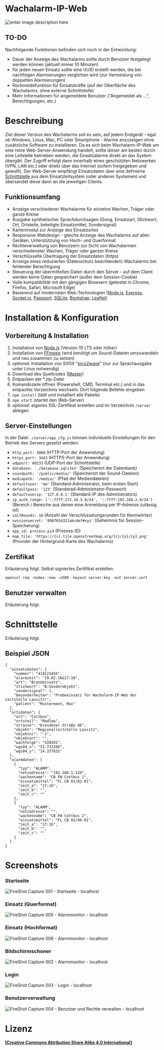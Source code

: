 # Wachalarm-IP-Web
![enter image description here](https://user-images.githubusercontent.com/19272095/54090568-cbbe6d00-4375-11e9-937e-ae2a6cd9ea7a.jpg)

## TO-DO
Nachfolgende Funktionen befinden sich noch in der Entwicklung:
- Dauer der Anzeige des Wachalarms sollte durch Benutzer festgelegt werden können (aktuell immer 10 Minuten)
- für jeden neuen Einsatz sollte eine UUID erstellt werden, die bei nachfolgen Alarmierungen verglichen wird (zur Vermeidung von doppelten Alarmierungen)
- Rückmeldefunktion für Einsatzkräfte (auf der Oberfläche des Wachalarms, ohne externe Schnittstelle)
- Mehr Informationen für angemeldete Benutzer ("Angemeldet als ...", Berechtigungen, etc.)

# Beschreibung
Ziel dieser Version des Wachalarms soll es sein, auf jedem Endgerät - egal ob Windows, Linux, Mac, PC oder Smartphone - Alarme anzuzeigen ohne zusätzliche Software zu installieren. Da es sich beim Wachalarm-IP-Web um eine reine Web-Server-Anwendung handelt, sollte dieser am besten durch eine Leitstelle betrieben werden, die Einsatzalarme direkt an das System übergibt. Der Zugriff erfolgt dann innerhalb eines geschützten Netzwerkes (VPN, LAN etc.) oder direkt über das Internet (sofern freigegeben und gewollt).
Der Web-Server empfängt Einsatzdaten über eine definierte [Schnittstelle
](#schnittstelle) aus dem Einsatzleitsystem (oder anderen Systemen) und übersendet diese dann  an die jeweiligen Clients.
## Funktionsumfang
 - Anzeige verschiedener Wachalarme für einzelne Wachen, Träger oder ganze Kreise
 - Ausgabe synthetischer Sprachdurchsagen (Gong, Einsatzart, Stichwort, Ort, Ortsteile, beteiligte Einsatzmittel, Sondersignal)
 - Kartenmodul zur Anzeige des Einsatzortes
 - Responsive Webdesign - gleiche Anzeige des Wachalarms auf allen Geräten, Unterstützung von Hoch- und Querformat
 - Rechteverwaltung von Benutzern zur Sicht von Wachalarmen verschiedenster Wachen, Träger oder ganzer Kreise
 - Verschlüsselte Übertragung der Einsatzdaten (https)
 - Anzeige eines reduzierten (Datenschutz beachtenden) Wachalarms bei fehlender Berechtigung
 - Steuerung der übermittelten Daten durch den Server - auf dem Client werden keine Daten gespeichert (außer dem Session-Cookie)
 - Volle kompatibilität mit den gängigen Browsern (getestet in Chrome, Firefox, Safari, Microsoft Edge)
 - Basierend auf modernsten Web-Technologien ([Node.js](https://nodejs.org/), [Express](https://expressjs.com/de/), [Socket.io](https://socket.io/), [Passport](http://www.passportjs.org/), [SQLite](https://www.sqlite.org/), [Bootstrap](https://getbootstrap.com/), [Leaflet](https://leafletjs.com/))

# Installation & Konfiguration
## Vorbereitung & Installation
 1. Installation von [Node.js](https://nodejs.org/) (Version 10 LTS oder höher)
 2. Installation von [FFmpeg](https://www.ffmpeg.org/) (wird benötigt um Sound-Dateien umzuwandeln und neu zusammen zu setzen)
 3. *optional:* Installation von SVOX "[pico2wave](https://wiki.ubuntuusers.de/Sprachausgabe/#SVOX-pico2wave)" (nur zur Sprachausgabe unter Linux notwendig)
 4. Download des Quellcodes ([Master](https://github.com/Robert-112/Wachalarm-IP-Web/archive/master.zip))
 5. Entpacken der *.zip-Datei
 6. Komandozeile öffnen (Powershell, CMD, Terminal etc.) und in das entpackte Verzeichnis wechseln. Dort folgende Befehle eingeben
 7. `npm install` (lädt und installiert alle Pakete)
 8. `npm start` (startet den Web-Server)
 9. *optional:* eigenes SSL-Zertifikat erstellen und im Verzeichnis `/server` ablegen

## Server-Einstellungen
In der Datei `./server/app_cfg.js` können individuelle Einstellungen für den Betrieb des Servers gesetzt werden:
 - `http_port: 3000` (HTTP-Port der Anwendung)
 - `https_port: 3443` (HTTPS-Port der Anwendung)
 - `udpport: 60233` (UDP-Port der Schnittstelle)
 - `database: './database.sqlite3'` (Speicherort der Datenbank)
 - `soundpath: '/public/media/'` (Speicherort der Sound-Dateien)
 - `mediapath: '/media/'` (Pfad der Mediendateien)
 - `defaultuser: 'me'` (Standard-Administrator, beim ersten Start)
 - `defaultpass: '123'` (Standarad-Administrator-Passwort)
 - `defaultuserip: '127.0.0.1'` (Standard-IP des Administrators)
 - `ip_auth_range: ['::ffff:172.16.5.0/24', '::ffff:192.168.2.0/24']` (Bereich / Bereiche aus denen eine Anmeldung per IP-Adresse zulässig ist)
 - `saltRounds: 10` (Anzahl der Verschlüsselungsrunden für Kennwörter)
 - `sessionsecret: '0987654321abcdef#xyz'` (Geheimnis für Session-Speicherung)
 - `app_id: process.pid` (Prozess-ID)
 - `map_tile: 'https://{s}.tile.openstreetmap.org/{z}/{x}/{y}.png'` (Provider der Hintergrund-Karte des Wachalarms)

## Zertifikat
Erläuterung folgt.
Selbst signiertes Zertifikat erstellen:

    openssl req -nodes -new -x509 -keyout server.key -out server.cert

## Benutzer verwalten
Erläuterung folgt.
# Schnittstelle
Erläuterung folgt.
## Beispiel JSON
    {
      "einsatzdaten": {
        "nummer": "419123456",
        "alarmzeit": "19.02.16&17:16",
        "art": "Brandeinsatz",
        "stichwort": "B:Sonderobjekt",
        "sondersignal": 1,
        "besonderheiten": "Probeeinsatz für Wachalarm-IP-Web der Leitstelle Lausitz!",
        "patient": "Mustermann, Max"
      },
      "ortsdaten": {
        "ort": "Cottbus",
        "ortsteil": "Madlow",
        "strasse": "Dresdener-Straße 46",
        "objekt": "Regionalleitstelle Lausitz",
        "objektnr": "-1",
        "objektart": "",
        "wachfolge": "520201",
        "wgs84_x": "51.733266",
        "wgs84_y": "14.337831"
      },
      "alarmdaten": [
        {
          "typ": "ALARM",
          "netzadresse": "192.168.1.120",
          "wachenname": "CB FW Cottbus 1",
          "einsatzmittel": "FL CB 01/82-01",
          "zeit_a": "17:16",
          "zeit_b": "",
          "zeit_c": ""
        },
        {
          "typ": "ALARM",
          "netzadresse": "",
          "wachenname": "CB FW Cottbus 2",
          "einsatzmittel": "FL CB 02/46-01",
          "zeit_a": "17:16",
          "zeit_b": "",
          "zeit_c": ""
        }
      ]
    }
# Screenshots
### Startseite
![FireShot Capture 001 - Startseite - localhost](https://user-images.githubusercontent.com/19272095/54091416-0b8a5200-4380-11e9-8ecd-9125e033a5e3.png)
### Einsatz (Querformat)
![FireShot Capture 005 - Alarmmonitor - localhost](https://user-images.githubusercontent.com/19272095/54091420-0c22e880-4380-11e9-8fbd-a047d9fae63e.png)
### Einsatz (Hochformat)
![FireShot Capture 006 - Alarmmonitor - localhost](https://user-images.githubusercontent.com/19272095/54091415-0b8a5200-4380-11e9-800b-e34ad99eeae5.png)
### Bildschirmschoner
![FireShot Capture 002 - Alarmmonitor - localhost](https://user-images.githubusercontent.com/19272095/54091417-0b8a5200-4380-11e9-8775-e64f089c92e9.png)
### Login
![FireShot Capture 003 - Login - localhost](https://user-images.githubusercontent.com/19272095/54091418-0c22e880-4380-11e9-8657-5011db2435df.png)
### Benutzerverwaltung
![FireShot Capture 004 - Benutzer und Rechte verwalten - localhost](https://user-images.githubusercontent.com/19272095/54091419-0c22e880-4380-11e9-8677-b7f9db1a422d.png)
# Lizenz
#### [\[Creative Commons Attribution Share Alike 4.0 International\]](https://github.com/Robert-112/Wachalarm-IP-Web/blob/master/LICENSE.md)
